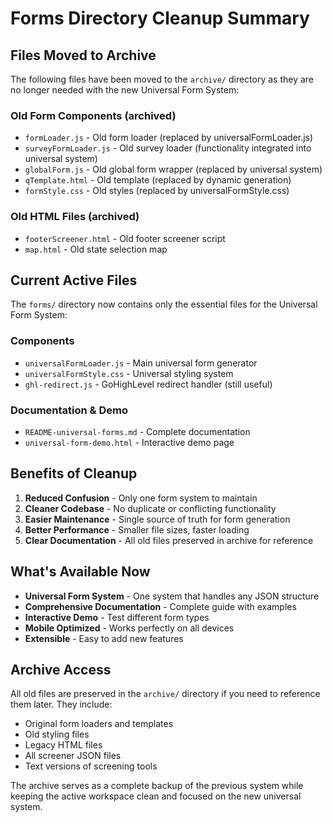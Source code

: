 # Forms Directory Cleanup Summary

## Files Moved to Archive

The following files have been moved to the `archive/` directory as they are no longer needed with the new Universal Form System:

### Old Form Components (archived)
- `formLoader.js` - Old form loader (replaced by universalFormLoader.js)
- `surveyFormLoader.js` - Old survey loader (functionality integrated into universal system)
- `globalForm.js` - Old global form wrapper (replaced by universal system)
- `qTemplate.html` - Old template (replaced by dynamic generation)
- `formStyle.css` - Old styles (replaced by universalFormStyle.css)

### Old HTML Files (archived)
- `footerScreener.html` - Old footer screener script
- `map.html` - Old state selection map

## Current Active Files

The `forms/` directory now contains only the essential files for the Universal Form System:

### Components
- `universalFormLoader.js` - Main universal form generator
- `universalFormStyle.css` - Universal styling system
- `ghl-redirect.js` - GoHighLevel redirect handler (still useful)

### Documentation & Demo
- `README-universal-forms.md` - Complete documentation
- `universal-form-demo.html` - Interactive demo page

## Benefits of Cleanup

1. **Reduced Confusion** - Only one form system to maintain
2. **Cleaner Codebase** - No duplicate or conflicting functionality
3. **Easier Maintenance** - Single source of truth for form generation
4. **Better Performance** - Smaller file sizes, faster loading
5. **Clear Documentation** - All old files preserved in archive for reference

## What's Available Now

- **Universal Form System** - One system that handles any JSON structure
- **Comprehensive Documentation** - Complete guide with examples
- **Interactive Demo** - Test different form types
- **Mobile Optimized** - Works perfectly on all devices
- **Extensible** - Easy to add new features

## Archive Access

All old files are preserved in the `archive/` directory if you need to reference them later. They include:
- Original form loaders and templates
- Old styling files
- Legacy HTML files
- All screener JSON files
- Text versions of screening tools

The archive serves as a complete backup of the previous system while keeping the active workspace clean and focused on the new universal system.

